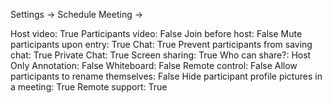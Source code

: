 Settings -> Schedule Meeting -> 

Host video: True
Participants video: False
Join before host: False
Mute participants upon entry: True
Chat: True
  Prevent participants from saving chat: True
Private Chat: True
Screen sharing: True
  Who can share?: Host Only
Annotation: False
Whiteboard: False
Remote control: False
Allow participants to rename themselves: False
Hide participant profile pictures in a meeting: True
Remote support: True